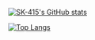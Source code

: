 [![SK-415's GitHub stats](https://github-readme-stats.vercel.app/api?username=SK-415&bg_color=151515&show_icons=true&text_color=dadada&icon_color=0099ff&hide_title=true&title_color=0099ff)](https://github.com/SK-415/SK-415)

[![Top Langs](https://github-readme-stats.vercel.app/api/top-langs/?username=SK-415&bg_color=151515&title_color=00aaff&text_color=eeeeee)](https://github.com/SK-415/github-readme-stats)
